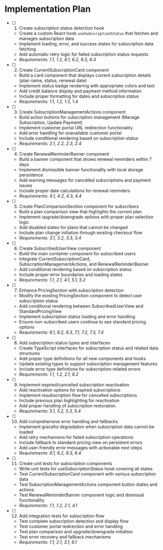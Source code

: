 # Implementation Plan

- [ ] 1. Create subscription status detection hook
  - Create a custom React hook `useSubscriptionStatus` that fetches and manages subscription data
  - Implement loading, error, and success states for subscription data fetching
  - Add automatic retry logic for failed subscription status requests
  - _Requirements: 1.1, 1.2, 6.1, 6.2, 6.3, 6.4_

- [ ] 2. Create CurrentSubscriptionCard component
  - Build a card component that displays current subscription details (plan name, status, renewal date)
  - Implement status badge rendering with appropriate colors and text
  - Add credit balance display and payment method information
  - Include proper formatting for dates and subscription status
  - _Requirements: 1.1, 1.2, 1.3, 1.4_

- [ ] 3. Create SubscriptionManagementActions component
  - Build action buttons for subscription management (Manage Subscription, Update Payment)
  - Implement customer portal URL redirection functionality
  - Add error handling for unavailable customer portal
  - Include conditional rendering based on subscription status
  - _Requirements: 2.1, 2.2, 2.3, 2.4_

- [ ] 4. Create RenewalReminderBanner component
  - Build a banner component that shows renewal reminders within 7 days
  - Implement dismissible banner functionality with local storage persistence
  - Add warning messages for cancelled subscriptions and payment issues
  - Include proper date calculations for renewal reminders
  - _Requirements: 4.1, 4.2, 4.3, 4.4_

- [ ] 5. Create PlanComparisonSection component for subscribers
  - Build a plan comparison view that highlights the current plan
  - Implement upgrade/downgrade options with proper plan selection logic
  - Add disabled states for plans that cannot be changed
  - Include plan change initiation through existing checkout flow
  - _Requirements: 3.1, 3.2, 3.3, 3.4_

- [ ] 6. Create SubscribedUserView component
  - Build the main container component for subscribed users
  - Integrate CurrentSubscriptionCard, SubscriptionManagementActions, and RenewalReminderBanner
  - Add conditional rendering based on subscription status
  - Include proper error boundaries and loading states
  - _Requirements: 1.1, 2.1, 4.1, 5.1, 5.2_

- [ ] 7. Enhance PricingSection with subscription detection
  - Modify the existing PricingSection component to detect user subscription status
  - Add conditional rendering between SubscribedUserView and StandardPricingView
  - Implement subscription status loading and error handling
  - Ensure non-subscribed users continue to see standard pricing options
  - _Requirements: 6.1, 6.2, 6.3, 7.1, 7.2, 7.3, 7.4_

- [ ] 8. Add subscription status types and interfaces
  - Create TypeScript interfaces for subscription status and related data structures
  - Add proper type definitions for all new components and hooks
  - Update existing types to support subscription management features
  - Include error type definitions for subscription-related errors
  - _Requirements: 1.1, 1.2, 2.1, 6.2_

- [ ] 9. Implement expired/cancelled subscription reactivation
  - Add reactivation options for expired subscriptions
  - Implement resubscription flow for cancelled subscriptions
  - Include previous plan highlighting for reactivation
  - Add proper handling of subscription restoration
  - _Requirements: 5.1, 5.2, 5.3, 5.4_

- [ ] 10. Add comprehensive error handling and fallbacks
  - Implement graceful degradation when subscription data cannot be loaded
  - Add retry mechanisms for failed subscription operations
  - Include fallback to standard pricing view on persistent errors
  - Add user-friendly error messages with actionable next steps
  - _Requirements: 6.1, 6.2, 6.3, 6.4_

- [ ] 11. Create unit tests for subscription components
  - Write unit tests for useSubscriptionStatus hook covering all states
  - Test CurrentSubscriptionCard component with various subscription data
  - Test SubscriptionManagementActions component button states and actions
  - Test RenewalReminderBanner component logic and dismissal functionality
  - _Requirements: 1.1, 1.2, 2.1, 4.1_

- [ ] 12. Add integration tests for subscription flow
  - Test complete subscription detection and display flow
  - Test customer portal redirection and error handling
  - Test plan comparison and upgrade/downgrade initiation
  - Test error recovery and fallback mechanisms
  - _Requirements: 1.1, 2.1, 3.1, 6.1_